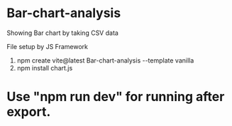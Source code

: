 # Bar-chart-analysis
Showing Bar chart by taking CSV data

File setup by JS Framework
1. npm create vite@latest Bar-chart-analysis --template vanilla
2. npm install chart.js

# Use "npm run dev" for running after export.

